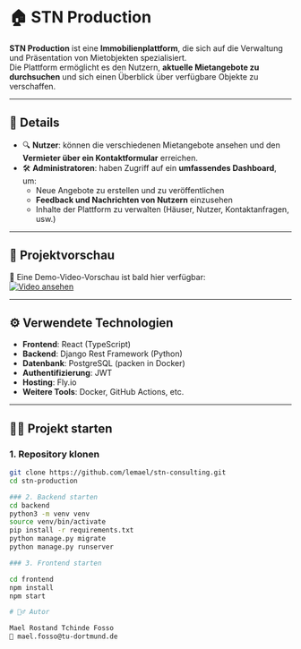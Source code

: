 # 🏠 STN Production

**STN Production** ist eine **Immobilienplattform**, die sich auf die Verwaltung und Präsentation von Mietobjekten spezialisiert.  
Die Plattform ermöglicht es den Nutzern, **aktuelle Mietangebote zu durchsuchen** und sich einen Überblick über verfügbare Objekte zu verschaffen.

---

## 📌 Details

- 🔍 **Nutzer**: können die verschiedenen Mietangebote ansehen und den **Vermieter über ein Kontaktformular** erreichen.
- 🛠️ **Administratoren**: haben Zugriff auf ein **umfassendes Dashboard**, um:
  - Neue Angebote zu erstellen und zu veröffentlichen
  - **Feedback und Nachrichten von Nutzern** einzusehen
  - Inhalte der Plattform zu verwalten (Häuser, Nutzer, Kontaktanfragen, usw.)

---

## 🚀 Projektvorschau

🎥 Eine Demo-Video-Vorschau ist bald hier verfügbar:  
[![Video ansehen](https://img.youtube.com/vi/fylWfu8mzCw/0.jpg)](https://www.youtube.com/watch?v=fylWfu8mzCw)


---

## ⚙️ Verwendete Technologien

- **Frontend**: React (TypeScript)
- **Backend**: Django Rest Framework (Python)
- **Datenbank**: PostgreSQL (packen in Docker)
- **Authentifizierung**: JWT
- **Hosting**: Fly.io 
- **Weitere Tools**: Docker, GitHub Actions, etc.

---

## 🧑‍💻 Projekt starten

### 1. Repository klonen

```bash
git clone https://github.com/lemael/stn-consulting.git
cd stn-production

### 2. Backend starten
cd backend
python3 -m venv venv
source venv/bin/activate
pip install -r requirements.txt
python manage.py migrate
python manage.py runserver

### 3. Frontend starten

cd frontend
npm install
npm start

# 🙋‍♂️ Autor

Mael Rostand Tchinde Fosso
📧 mael.fosso@tu-dortmund.de
